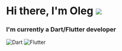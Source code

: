 # Hi there, I'm Oleg ![](https://github.com/blackcater/blackcater/raw/main/images/Hi.gif) 


### I'm currently a Dart/Flutter developer
![Dart](https://img.shields.io/badge/dart-%230175C2.svg?style=for-the-badge&logo=dart&logoColor=white)
![Flutter](https://img.shields.io/badge/Flutter-%2302569B.svg?style=for-the-badge&logo=Flutter&logoColor=white)
